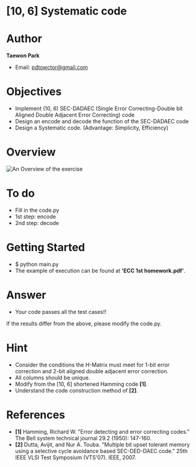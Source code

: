# [10, 6] Systematic code

# Author

**Taewon Park** 

- Email: pdtowctor@gmail.com

# Objectives
- Implement (10, 6) SEC-DADAEC (Single Error Correcting-Double bit Aligned Double Adjacent Error Correcting) code
- Design an encode and decode the function of the SEC-DADAEC code
- Design a Systematic code. (Advantage: Simplicity, Efficiency)

# Overview
![An Overview of the exercise](https://github.com/xyz123479/ECC-exercise/blob/main/01_Basic/03_10_6_Systematic_code/%5B10%2C%206%5D%20Systematic%20code.PNG)

# To do
- Fill in the code.py
- 1st step: encode
- 2nd step: decode

# Getting Started
- $ python main.py
- The example of execution can be found at **'ECC 1st homework.pdf'**.

# Answer
- Your code passes all the test cases!!

If the results differ from the above, please modify the code.py.

# Hint
- Consider the conditions the H-Matrix must meet for 1-bit error correction and 2-bit aligned double adjacent error correction.
- All columns should be unique.
- Modify from the [10, 6] shortened Hamming code **[1]**.
- Understand the code construction method of **[2]**.

# References
- **[1]** Hamming, Richard W. "Error detecting and error correcting codes." The Bell system technical journal 29.2 (1950): 147-160.
- **[2]** Dutta, Avijit, and Nur A. Touba. "Multiple bit upset tolerant memory using a selective cycle avoidance based SEC-DED-DAEC code." 25th IEEE VLSI Test Symposium (VTS'07). IEEE, 2007.
